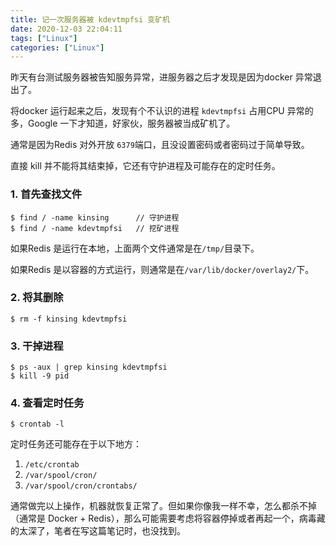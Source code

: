 ```yaml
---
title: 记一次服务器被 kdevtmpfsi 变矿机
date: 2020-12-03 22:04:11
tags: ["Linux"]
categories: ["Linux"]
---
```


昨天有台测试服务器被告知服务异常，进服务器之后才发现是因为docker 异常退出了。

<!-- more -->

将docker 运行起来之后，发现有个不认识的进程 `kdevtmpfsi` 占用CPU 异常的多，Google 一下才知道，好家伙，服务器被当成矿机了。

通常是因为Redis 对外开放 `6379`端口，且没设置密码或者密码过于简单导致。

直接 kill 并不能将其结束掉，它还有守护进程及可能存在的定时任务。

### 1. 首先查找文件
```
$ find / -name kinsing      // 守护进程
$ find / -name kdevtmpfsi   // 挖矿进程
```
如果Redis 是运行在本地，上面两个文件通常是在`/tmp/`目录下。

如果Redis 是以容器的方式运行，则通常是在`/var/lib/docker/overlay2/`下。

### 2. 将其删除
```
$ rm -f kinsing kdevtmpfsi
```

### 3. 干掉进程
```
$ ps -aux | grep kinsing kdevtmpfsi
$ kill -9 pid
```

### 4. 查看定时任务
```
$ crontab -l
```

定时任务还可能存在于以下地方：
1. `/etc/crontab`
2. `/var/spool/cron/`
3. `/var/spool/cron/crontabs/`

通常做完以上操作，机器就恢复正常了。但如果你像我一样不幸，怎么都杀不掉（通常是 Docker + Redis），那么可能需要考虑将容器停掉或者再起一个，病毒藏的太深了，笔者在写这篇笔记时，也没找到。
